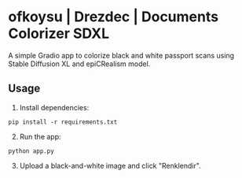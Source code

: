 # ofkoysu | Drezdec | Documents Colorizer SDXL

A simple Gradio app to colorize black and white passport scans using Stable Diffusion XL and epiCRealism model.

## Usage

1. Install dependencies:

```
pip install -r requirements.txt
```

2. Run the app:

```
python app.py
```

3. Upload a black-and-white image and click "Renklendir".
